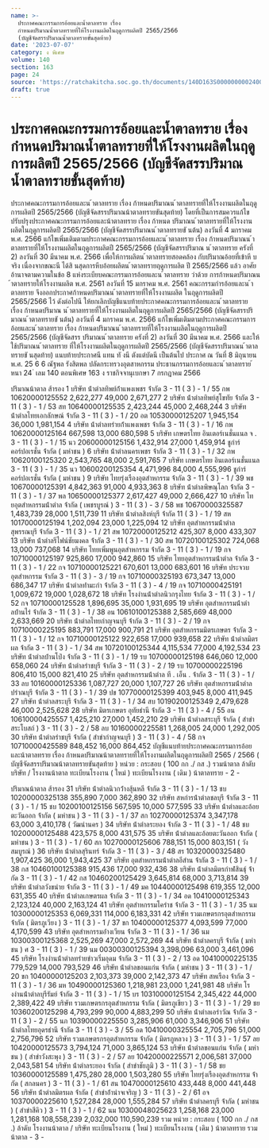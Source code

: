 ```yaml
---
name: >-
  ประกาศคณะกรรมการอ้อยและน้ำตาลทราย เรื่อง 
  กำหนดปริมาณน้ำตาลทรายที่ให้โรงงานผลิตในฤดูการผลิตปี 2565/2566
  (บัญชีจัดสรรปริมาณน้ำตาลทรายขั้นสุดท้าย)
date: '2023-07-07'
category: ง พิเศษ
volume: 140
section: 163
page: 24
source: 'https://ratchakitcha.soc.go.th/documents/140D163S0000000002400.pdf'
draft: true
---
```


# ประกาศคณะกรรมการอ้อยและน้ำตาลทราย เรื่อง  กำหนดปริมาณน้ำตาลทรายที่ให้โรงงานผลิตในฤดูการผลิตปี 2565/2566 (บัญชีจัดสรรปริมาณน้ำตาลทรายขั้นสุดท้าย)

ประกาศคณะกรรมการอ้อยและน ้าตาลทราย เรื่อง ก้าหนดปริมาณน ้าตาลทรายที่ให้โรงงานผลิตในฤดูการผลิตปี 2565/2566 (บัญชีจัดสรรปริมาณน้าตาลทรายขันสุดท้าย) โดยที่เป็นการสมควรแก้ไขปรับปรุงประกาศคณะกรรมการอ้อยและน้าตาลทราย เรื่อง ก้าหนด ปริมาณน ้าตาลทรายที่ให้โรงงานผลิตในฤดูการผลิตปี 2565/2566 (บัญชีจัดสรรปริมาณน ้าตาลทรายขั นต้น) ลงวันที่ 4 มกราคม พ.ศ. 2566 แก้ไขเพิ่มเติมตามประกาศคณะกรรมการอ้อยและน ้าตาลทราย เรื่อง ก้าหนดปริมาณน ้าตาลทรายที่ให้โรงงานผลิตในฤดูการผลิตปี 2565/2566 (บัญชีจัดสรรปริมาณ น ้าตาลทราย ครังที่ 2) ลงวันที่ 30 มีนาคม พ.ศ. 2566 เพื่อให้การผลิตน ้าตาลทรายสอดคล้อง กับปริมาณอ้อยที่เข้าหี บจริง เนื่องจากขณะนี ได้สิ นสุดการหีบอ้อยผลิตน ้าตาลทรายฤดูการผลิต ปี 2565/2566 แล้ว อาศัยอ้านาจตามความในข้อ 8 แห่งระเบียบคณะกรรมการอ้อยและน ้าตาลทราย ว่าด้วย การก้าหนดปริมาณน ้าตาลทรายให้โรงงานผลิต พ.ศ. 2561 ลงวันที่ 15 มกราคม พ.ศ. 2561 คณะกรรมกำรอ้อยและน ้าตาลทราย จึงออกประกาศก้าหนดปริมาณน ้าตาลทรายที่ให้โรงงานผลิต ในฤดูการผลิตปี 2565/2566 ไว้ ดังต่อไปนี ให้ยกเลิกบัญชีแนบท้ายประกาศคณะกรรมการอ้อยและน ้าตาลทราย เรื่อง ก้าหนดปริมาณ น ้าตาลทรายที่ให้โรงงานผลิตในฤดูการผลิตปี 2565/2566 (บัญชีจัดสรรปริมาณน ้าตาลทรายขั นต้น) ลงวันที่ 4 มกราคม พ.ศ. 2566 แก้ไขเพิ่มเติมตามประกาศคณะกรรมการอ้อยและน ้าตาลทราย เรื่อง ก้าหนดปริมาณน ้าตาลทรายที่ให้โรงงานผลิตในฤดูการผลิตปี 2565/2566 (บัญชีจัดสรร ปริมาณน ้าตาลทราย ครังที่ 2) ลงวันที่ 30 มีนาคม พ.ศ. 2566 และให้ใช้ปริมาณน ้าตาลทราย ที่ให้โรงงานผลิตในฤดูการผลิตปี 2565/2566 (บัญชีจัดสรรปริมาณน ้าตาลทรายขั นสุดท้าย) แนบท้ายประกาศนี แทน ทั งนี ตังแต่บัดนี เป็นต้นไป ประกาศ ณ วันที่ 8 มิถุนายน พ.ศ. 25 6 6 ณัฐพล รังสิตพล ปลัดกระทรวงอุตสาหกรรม ประธานกรรมการอ้อยและน ้าตาลทราย ้ หนา 24 ่ เลม 140 ตอนพิเศษ 163 ง ราชกิจจานุเบกษา 7 กรกฎาคม 2566

ปริมาณน้าตาล ส้ารอง 1 บริษัท น้ําตําลทิพย์ก้ําแพงเพชร จ้ํากัด 3 - 11 ( 3 ) - 1 / 55 กพ 10620000125552 2,622,277 49,000 2,671,277 2 บริษัท น้ําตําลทิพย์สุโขทัย จ้ํากัด 3 - 11 ( 3 ) - 1 / 53 สท 10640000125535 2,423,244 45,000 2,468,244 3 บริษัท น้ําตําลไทยเอกลักษณ์ จ้ํากัด 3 - 11 ( 3 ) - 1 / 20 อต 10530000125207 1,945,154 36,000 1,981,154 4 บริษัท น้ําตําลทรํายก้ําแพงเพชร จ้ํากัด 3 - 11 ( 3 ) - 1 / 16 กพ 10620000125164 667,598 13,000 680,598 5 บริษัท เกษตรไทย อินเตอร์เนชั่นแนล จ . 3 - 11 ( 3 ) - 1 / 15 นว 20600000125156 1,432,914 27,000 1,459,914 ชูกําร์ คอร์ปอเรชั่น จ้ํากัด ( มหําชน ) 6 บริษัท น้ําตําลนครเพชร จ้ํากัด 3 - 11 ( 3 ) - 1 / 32 กพ 10620100125320 2,543,765 48,000 2,591,765 7 บริษัท เกษตรไทย อินเตอร์เนชั่นแนล 3 - 11 ( 3 ) - 1 / 35 นว 10600200125354 4,471,996 84,000 4,555,996 ชูกําร์ คอร์ปอเรชั่น จ้ํากัด ( มหําชน ) 9 บริษัท ไทยรุ่งเรืองอุตสําหกรรม จ้ํากัด 3 - 11 ( 3 ) - 1 / 39 พช 10670000125391 4,842,363 91,000 4,933,363 8 บริษัท น้ําตําลพิษณุโลก จ้ํากัด 3 - 11 ( 3 ) - 1 / 37 พล 10650000125377 2,617,427 49,000 2,666,427 10 บริษัท ไทยอุตสําหกรรมน้ําตําล จ้ํากัด ( เพชรบูรณ์ ) 3 - 11 ( 3 ) - 3 / 58 พช 10670000325587 1,483,739 28,000 1,511,739 11 บริษัท น้ําตําลสิงห์บุรี จ้ํากัด 11 ( 3 ) - 1 / 19 สห 10170000125194 1,202,094 23,000 1,225,094 12 บริษัท อุตสําหกรรมน้ําตําลสุพรรณบุรี จ้ํากัด 3 - 11 ( 3 ) - 1 / 21 สพ 10720000125212 425,307 8,000 433,307 13 บริษัท น้ําตําลรีไฟน์ชัยมงคล จ้ํากัด 3 - 11 ( 3 ) - 1 / 30 สพ 10720100125302 724,068 13,000 737,068 14 บริษัท ไทยเพิ่มพูนอุตสําหกรรม จ้ํากัด 3 - 11 ( 3 ) - 1 / 19 กจ 10710000125197 925,860 17,000 942,860 15 บริษัท ไทยอุตสําหกรรมน้ําตําล จ้ํากัด 3 - 11 ( 3 ) - 1 / 22 กจ 10710000125221 670,601 13,000 683,601 16 บริษัท ประจวบอุตสําหกรรม จ้ํากัด 3 - 11 ( 3 ) - 3 / 19 กจ 10710000325193 673,347 13,000 686,347 17 บริษัท น้ําตําลท่ํามะกํา จ้ํากัด 3 - 11 ( 3 ) - 4 / 19 กจ 10710000425191 1,009,672 19,000 1,028,672 18 บริษัท โรงงํานน้ําตําลนิวกรุงไทย จ้ํากัด 3 - 11 ( 3 ) - 1 / 52 กจ 10710000125528 1,896,695 35,000 1,931,695 19 บริษัท อุตสําหกรรมน้ําตําลบ้ํานไร่ จ้ํากัด 3 - 11 ( 3 ) - 1 / 38 อน 10610100125388 2,585,669 48,000 2,633,669 20 บริษัท น้ําตําลไทยกําญจนบุรี จ้ํากัด 3 - 11 ( 3 ) - 2 / 19 กจ 10710000225195 883,791 17,000 900,791 21 บริษัท อุตสําหกรรมมิตรเกษตร จ้ํากัด 3 - 11 ( 3 ) - 1 / 12 กจ 10710000125122 922,658 17,000 939,658 22 บริษัท น้ําตําลมิตรผล จ้ํากัด 3 - 11 ( 3 ) - 1 / 34 สพ 10720100125344 4,115,534 77,000 4,192,534 23 บริษัท น้ําตําลบ้ํานโป่ง จ้ํากัด 3 - 11 ( 3 ) - 1 / 19 รบ 10700000125198 646,060 12,000 658,060 24 บริษัท น้ําตําลรําชบุรี จ้ํากัด 3 - 11 ( 3 ) - 2 / 19 รบ 10700000225196 806,410 15,000 821,410 25 บริษัท อุตสําหกรรมน้ําตําล ที . เอ็น . จ้ํากัด 3 - 11 ( 3 ) - 1 / 33 ลบ 10160000125336 1,087,727 20,000 1,107,727 26 บริษัท อุตสําหกรรมน้ําตําลปรําณบุรี จ้ํากัด 3 - 11 ( 3 ) - 1 / 39 ปข 10770000125399 403,945 8,000 411,945 27 บริษัท น้ําตําลสระบุรี จ้ํากัด 3 - 11 ( 3 ) - 1 / 34 สบ 10190200125349 2,479,628 46,000 2,525,628 28 บริษัท มิตรเกษตร อุทัยธํานี จ้ํากัด 3 - 11 ( 3 ) - 4 / 55 อน 10610000425557 1,425,210 27,000 1,452,210 29 บริษัท น้ําตําลสระบุรี จ้ํากัด ( สําขําสระโบสถ์ ) 3 - 11 ( 3 ) - 2 / 58 ลบ 10160000225581 1,268,005 24,000 1,292,005 30 บริษัท น้ําตําลรําชบุรี จ้ํากัด ( สําขํากําญจนบุรี ) 3 - 11 ( 3 ) - 4 / 58 กจ 10710000425589 848,452 16,000 864,452 บัญชีแนบท้ายประกาศคณะกรรมการอ้อยและน้าตาลทราย เรื่อง ก้าหนดปริมาณน้าตาลทรายที่ให้โรงงานผลิตในฤดูการผลิตปี 2565 / 2566 ( บัญชีจัดสรรปริมาณน้าตาลทรายขันสุดท้าย ) หน่วย : กระสอบ ( 100 กก ./ กส .) รวมน้าตาล ล้าดับ บริษัท / โรงงานน้าตาล ทะเบียนโรงงาน ( ใหม่ ) ทะเบียนโรงงาน ( เดิม ) น้าตาลทราย - 2 -

ปริมาณน้าตาล ส้ารอง 31 บริษัท น้ําตําลนิวกว้ํางสุ้นหลี จ้ํากัด 3 - 11 ( 3 ) - 1 / 13 ชบ 10200000325138 355,890 7,000 362,890 32 บริษัท สหกํารน้ําตําลชลบุรี จ้ํากัด 3 - 11 ( 3 ) - 1 / 15 ชบ 10200100125156 567,595 10,000 577,595 33 บริษัท น้ําตําลและอ้อยตะวันออก จ้ํากัด ( มหําชน ) 3 - 11 ( 3 ) - 1 / 37 สก 10270000125374 3,347,178 63,000 3,410,178 ( วัฒนํานคร ) 34 บริษัท น้ําตําลระยอง จ้ํากัด 3 - 11 ( 3 ) - 1 / 48 ชบ 10200000125488 423,575 8,000 431,575 35 บริษัท น้ําตําลและอ้อยตะวันออก จ้ํากัด ( มหําชน ) 3 - 11 ( 3 ) - 1 / 60 สก 10270000125606 788,151 15,000 803,151 ( วังสมบูรณ์ ) 36 บริษัท น้ําตําลสุรินทร์ จ้ํากัด 3 - 11 ( 3 ) - 3 / 48 สร 10320000325480 1,907,425 36,000 1,943,425 37 บริษัท อุตสําหกรรมน้ําตําลอีสําน จ้ํากัด 3 - 11 ( 3 ) - 1 / 38 กส 10460100125388 915,436 17,000 932,436 38 บริษัท น้ําตําลมิตรกําฬสินธุ์ จ้ํากัด 3 - 11 ( 3 ) - 1 / 42 กส 10460200125429 3,645,814 68,000 3,713,814 39 บริษัท น้ําตําลวังขนําย จ้ํากัด 3 - 11 ( 3 ) - 1 / 49 มค 10440000125498 619,355 12,000 631,355 40 บริษัท น้ําตําลเกษตรผล จ้ํากัด 3 - 11 ( 3 ) - 1 / 34 อด 10410000125343 2,123,124 40,000 2,163,124 41 บริษัท อุตสําหกรรมโครําช จ้ํากัด 3 - 11 ( 3 ) - 1 / 35 นม 10300000125353 6,069,331 114,000 6,183,331 42 บริษัท รวมเกษตรกรอุตสําหกรรม จ้ํากัด ( มิตรภูเวียง ) 3 - 11 ( 3 ) - 1 / 37 ขก 10400000125377 4,093,599 77,000 4,170,599 43 บริษัท อุตสําหกรรมอ่ํางเวียน จ้ํากัด 3 - 11 ( 3 ) - 1 / 36 นม 10300300125368 2,525,269 47,000 2,572,269 44 บริษัท น้ําตําลครบุรี จ้ํากัด ( มหําชน ) ศ 3 - 11 ( 3 ) - 1 / 39 นม 00300300125394 3,398,096 63,000 3,461,096 45 บริษัท โรงงํานน้ําตําลทรํายขําวเริ่มอุดม จ้ํากัด 3 - 11 ( 3 ) - 2 / 13 อด 10410000225135 779,529 14,000 793,529 46 บริษัท น้ําตําลขอนแก่น จ้ํากัด ( มหําชน ) 3 - 11 ( 3 ) - 1 / 20 ขก 10400000125203 2,103,373 39,000 2,142,373 47 บริษัท สหเรือง จ้ํากัด 3 - 11 ( 3 ) - 1 / 36 มห 10490000125360 1,218,981 23,000 1,241,981 48 บริษัท โรงงํานน้ําตําลบุรีรัมย์ จ้ํากัด 3 - 11 ( 3 ) - 1 / 15 บร 10310000125154 2,345,422 44,000 2,389,422 49 บริษัท รวมเกษตรกรอุตสําหกรรม จ้ํากัด ( มิตรภูเขียว ) 3 - 11 ( 3 ) - 1 / 29 ชย 10360200125298 4,793,299 90,000 4,883,299 50 บริษัท น้ําตําลเอรําวัณ จ้ํากัด 3 - 11 ( 3 ) - 2 / 55 นภ 10390000225550 3,285,906 61,000 3,346,906 51 บริษัท น้ําตําลไทยอุดรธํานี จ้ํากัด 3 - 11 ( 3 ) - 3 / 55 อด 10410000325554 2,705,796 51,000 2,756,796 52 บริษัท รวมเกษตรกรอุตสําหกรรม จ้ํากัด ( มิตรภูหลวง ) 3 - 11 ( 3 ) - 1 / 57 ลย 10420000125573 3,794,124 71,000 3,865,124 53 บริษัท น้ําตําลขอนแก่น จ้ํากัด ( มหําชน ) ( สําขําวังสะพุง ) 3 - 11 ( 3 ) - 2 / 57 ลย 10420000225571 2,006,581 37,000 2,043,581 54 บริษัท น้ําตําลระยอง จ้ํากัด ( สําขําชัยภูมิ ) 3 - 11 ( 3 ) - 1 / 58 ชย 10360000125589 1,475,280 28,000 1,503,280 55 บริษัท ไทยรุ่งเรืองอุตสําหกรรม จ้ํากัด ( สกลนคร ) 3 - 11 ( 3 ) - 1 / 61 สน 10470000125610 433,448 8,000 441,448 56 บริษัท น้ําตําลมิตรผล จ้ํากัด ( สําขําอ้ํานําจเจริญ ) 3 - 11 ( 3 ) - 2 / 61 อจ 10370000225610 1,527,284 28,000 1,555,284 57 บริษัท น้ําตําลครบุรี จ้ํากัด ( มหําชน ) ( สําขําสีคิว ) 3 - 11 ( 3 ) - 1 / 62 นม 10300048025623 1,258,168 23,000 1,281,168 108,558,239 2,032,000 110,590,239 รวม หน่วย : กระสอบ ( 100 กก ./ กส .) ล้าดับ โรงงานน้าตาล / บริษัท ทะเบียนโรงงาน ( ใหม่ ) ทะเบียนโรงงาน ( เดิม ) น้าตาลทราย รวมน้าตาล - 3 -



